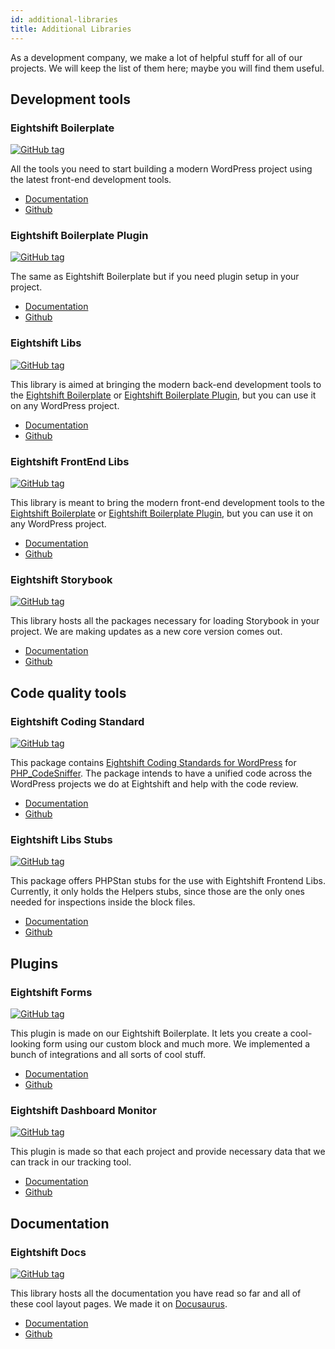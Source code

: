 ```yaml
---
id: additional-libraries
title: Additional Libraries
---
```


As a development company, we make a lot of helpful stuff for all of our projects. We will keep the list of them here; maybe you will find them useful.

## Development tools
### Eightshift Boilerplate

[![GitHub tag](https://img.shields.io/github/tag/infinum/eightshift-boilerplate.svg?style=for-the-badge)](https://github.com/infinum/eightshift-boilerplate)

All the tools you need to start building a modern WordPress project using the latest front-end development tools.

* [Documentation](/docs/welcome)
* [Github](https://github.com/infinum/eightshift-boilerplate)

### Eightshift Boilerplate Plugin

[![GitHub tag](https://img.shields.io/github/tag/infinum/eightshift-boilerplate-plugin.svg?style=for-the-badge)](https://github.com/infinum/eightshift-boilerplate-plugin)

The same as Eightshift Boilerplate but if you need plugin setup in your project.

* [Documentation](/docs/welcome)
* [Github](https://github.com/infinum/eightshift-boilerplate-plugin)

### Eightshift Libs

[![GitHub tag](https://img.shields.io/github/tag/infinum/eightshift-libs.svg?style=for-the-badge)](https://github.com/infinum/eightshift-libs)

This library is aimed at bringing the modern back-end development tools to the [Eightshift Boilerplate](https://github.com/infinum/eightshift-boilerplate) or [Eightshift Boilerplate Plugin](https://github.com/infinum/eightshift-boilerplate-plugin), but you can use it on any WordPress project.

* [Documentation](/docs/eightshift-libs)
* [Github](https://github.com/infinum/eightshift-libs)

### Eightshift FrontEnd Libs

[![GitHub tag](https://img.shields.io/github/tag/infinum/eightshift-frontend-libs.svg?style=for-the-badge)](https://github.com/infinum/eightshift-frontend-libs)

This library is meant to bring the modern front-end development tools to the [Eightshift Boilerplate](https://github.com/infinum/eightshift-boilerplate) or [Eightshift Boilerplate Plugin](https://github.com/infinum/eightshift-boilerplate-plugin), but you can use it on any WordPress project.

* [Documentation](/docs/eightshift-frontend-libs)
* [Github](https://github.com/infinum/eightshift-frontend-libs)

### Eightshift Storybook

[![GitHub tag](https://img.shields.io/github/tag/infinum/eightshift-storybook.svg?style=for-the-badge)](https://github.com/infinum/eightshift-storybook)

This library hosts all the packages necessary for loading Storybook in your project. We are making updates as a new core version comes out.

* [Documentation](/docs/basics/blocks-storybook)
* [Github](https://github.com/infinum/eightshift-storybook)

## Code quality tools

### Eightshift Coding Standard

[![GitHub tag](https://img.shields.io/github/tag/infinum/eightshift-coding-standards.svg?style=for-the-badge)](https://github.com/infinum/eightshift-coding-standards)

This package contains [Eightshift Coding Standards for WordPress](https://handbook.infinum.co/books/wordpress) for [PHP_CodeSniffer](https://github.com/squizlabs/PHP_CodeSniffer/). The package intends to have a unified code across the WordPress projects we do at Eightshift and help with the code review.

* [Documentation](https://github.com/infinum/eightshift-coding-standards/wiki)
* [Github](https://github.com/infinum/eightshift-coding-standards)

### Eightshift Libs Stubs

[![GitHub tag](https://img.shields.io/github/tag/infinum/eightshift-libs-stubs.svg?style=for-the-badge)](https://github.com/infinum/eightshift-libs-stubs)

This package offers PHPStan stubs for the use with Eightshift Frontend Libs. Currently, it only holds the Helpers stubs, since those are the only ones needed for inspections inside the block files.

* [Documentation](https://github.com/infinum/eightshift-libs-stubs/wiki)
* [Github](https://github.com/infinum/eightshift-libs-stubs)

## Plugins

### Eightshift Forms

[![GitHub tag](https://img.shields.io/github/tag/infinum/eightshift-forms.svg?style=for-the-badge)](https://github.com/infinum/eightshift-forms)

This plugin is made on our Eightshift Boilerplate. It lets you create a cool-looking form using our custom block and much more. We implemented a bunch of integrations and all sorts of cool stuff.

* [Documentation](https://github.com/infinum/eightshift-forms/wiki)
* [Github](https://github.com/infinum/eightshift-forms)

### Eightshift Dashboard Monitor

[![GitHub tag](https://img.shields.io/github/tag/infinum/eightshift-dashboard-monitor.svg?style=for-the-badge)](https://github.com/infinum/eightshift-dashboard-monitor)

This plugin is made so that each project and provide necessary data that we can track in our tracking tool.

* [Documentation](https://github.com/infinum/eightshift-forms/wiki)
* [Github](https://github.com/infinum/eightshift-dashboard-monitor)

## Documentation

### Eightshift Docs

[![GitHub tag](https://img.shields.io/github/tag/infinum/eightshift-docs.svg?style=for-the-badge)](https://github.com/infinum/eightshift-docs)

This library hosts all the documentation you have read so far and all of these cool layout pages. We made it on [Docusaurus](https://v2.docusaurus.io/).

* [Documentation](/docs/welcome)
* [Github](https://github.com/infinum/eightshift-docs)
